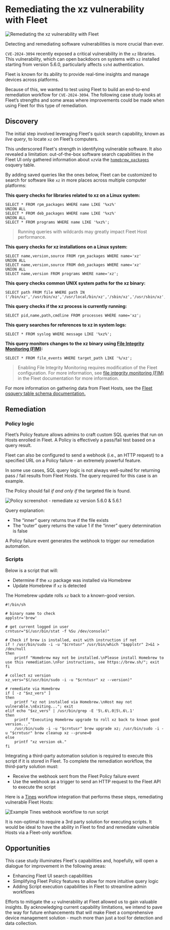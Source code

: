 # Remediating the xz vulnerability with Fleet

![Remediating the xz vulnerability with Fleet](../website/assets/images/articles/discovering-geacon-using-fleet-1600x900@2x.jpg)

Detecting and remediating software vulnerabilities is more crucial than ever. 

`CVE-2024-3094` recently exposed a critical vulnerability in the `xz` libraries. This vulnerability, which can open backdoors on systems with `xz` installed starting from version 5.6.0, particularly affects `sshd` authentication.

Fleet is known for its ability to provide real-time insights and manage devices across platforms.

Because of this, we wanted to test using Fleet to build an end-to-end remediation workflow for `CVE-2024-3094`. The following case study looks at Fleet’s strengths and some areas where improvements could be made when using Fleet for this type of remediation.


## Discovery

The initial step involved leveraging Fleet's quick search capability, known as _live query_, to locate `xz` on Fleet’s computers.

This underscored Fleet's strength in identifying vulnerable software. It also revealed a limitation: out-of-the-box software search capabilities in the Fleet UI only gathered information about `xz`via the <code>[homebrew_packages](https://fleetdm.com/tables/homebrew_packages)</code> osquery table.


By adding saved queries like the ones below, Fleet can be customized to search for software like `xz` in more places across multiple computer platforms:

**This query checks for libraries related to xz on a Linux system:**


```
SELECT * FROM rpm_packages WHERE name LIKE '%xz%'
UNION ALL
SELECT * FROM deb_packages WHERE name LIKE '%xz%'
UNION ALL
SELECT * FROM programs WHERE name LIKE '%xz%';
```


> Running queries with wildcards may greatly impact Fleet Host performance.

**This query checks for xz installations on a Linux system:**


```
SELECT name,version,source FROM rpm_packages WHERE name='xz'
UNION ALL
SELECT name,version,source FROM deb_packages WHERE name='xz'
UNION ALL
SELECT name,version FROM programs WHERE name='xz';
```


**This query checks common UNIX system paths for the xz binary:**


```
SELECT path FROM file WHERE path IN ('/bin/xz','/usr/bin/xz','/usr/local/bin/xz','/sbin/xz','/usr/sbin/xz','/usr/local/sbin/xz');
```


**This query checks if the xz process is currently running:**


```
SELECT pid,name,path,cmdline FROM processes WHERE name='xz';
```


**This query searches for references to xz in system logs:**


```
SELECT * FROM syslog WHERE message LIKE '%xz%';
```


**This query monitors changes to the xz binary using [File Integrity Monitoring (FIM)](https://www.youtube.com/watch?v=b6fMF248k6A):**


```
SELECT * FROM file_events WHERE target_path LIKE '%/xz';
```


> Enabling File Integrity Monitoring requires modification of the Fleet configuration. For more information, see [file integrity monitoring (FIM)](https://fleetdm.com/guides/osquery-evented-tables-overview?utm_source=fleetdm.com&utm_content=table-yara_events#file-integrity-monitoring-fim) in the Fleet documentation for more information.

For more information on gathering data from Fleet Hosts, see the [Fleet osquery table schema documentation.](https://fleetdm.com/tables/account_policy_data)


## Remediation


### Policy logic

Fleet’s Policy feature allows admins to craft custom SQL queries that run on Hosts enrolled in Fleet. A Policy is effectively a pass/fail test based on a query result. 

Fleet can also be configured to send a webhook (i.e., an HTTP request) to a specified URL on a Policy failure - an extremely powerful feature. 

In some use cases, SQL query logic is not always well-suited for returning pass / fail results from Fleet Hosts. The query required for this case is an example.

The Policy should fail _if and only if_ the targeted file is found.


![Policy screenshot - remediate xz version 5.6.0 & 5.6.1](../website/assets/images/articles/discovering-xz-vulnerability-with-fleet-2-1522x822@2x.png "Policy screenshot - remediate xz version 5.6.0 & 5.6.1")


Query explanation:



* The “inner” query returns true if the file exists
* The “outer” query returns the value 1 if the “inner” query determination is false

A Policy failure event generates the webhook to trigger our remediation automation.


### Scripts

Below is a script that will:



* Determine if the `xz` package was installed via Homebrew
* Update Homebrew if `xz` is detected

The Homebrew update rolls `xz` back to a known-good version.

```
#!/bin/sh

# binary name to check
applstr='brew'

# get current logged in user
crntusr="$(/usr/bin/stat -f %Su /dev/console)"

# Check if brew is installed, exit with instruction if not
if ! /usr/bin/sudo -i -u "$crntusr" /usr/bin/which "$applstr" 2>&1 > /dev/null
then
    printf "Homebrew may not be installed.\nPlease install Homebrew to use this remediation.\nFor instructions, see https://brew.sh/"; exit
fi

# collect xz version
xz_vers="$(/usr/bin/sudo -i -u "$crntusr" xz --version)"

# remediate via Homebrew
if [ -z "$xz_vers" ] 
then
    printf "xz not installed via Homebrew.\nHost may not vulnerable.\nExiting..."; exit
elif echo "$xz_vers" | /usr/bin/grep -E '5\.6\.0|5\.6\.1'
then
    printf "Executing Homebrew upgrade to roll xz back to known good version..."
    /usr/bin/sudo -i -u "$crntusr" brew upgrade xz; /usr/bin/sudo -i -u "$crntusr" brew cleanup xz --prune=0
else
    printf "xz version ok."
fi
```


Integrating a third-party automation solution is required to execute this script if it is stored in Fleet. To complete the remediation workflow, the third-party solution must:



* Receive the webhook sent from the Fleet Policy failure event
* Use the webhook as a trigger to send an HTTP request to the Fleet API to execute the script

Here is a [Tines](https://www.tines.com/) workflow integration that performs these steps, remediating vulnerable Fleet Hosts:


![Example Tines webhook workflow to run script](../website/assets/images/articles/discovering-xz-vulnerability-with-fleet-1-1102x876@2x.png "Example Tines webhook workflow to run script")


It is non-optimal to require a 3rd party solution for executing scripts. It would be ideal to have the ability in Fleet to find and remediate vulnerable Hosts via a Fleet-only workflow.


## Opportunities

This case study illuminates Fleet's capabilities and, hopefully, will open a dialogue for improvement in the following areas:



* Enhancing Fleet UI search capabilities
* Simplifying Fleet Policy features to allow for more intuitive query logic
* Adding Script execution capabilities in Fleet to streamline admin workflows

Efforts to mitigate the `xz` vulnerability at Fleet allowed us to gain valuable insights. By acknowledging current capability limitations, we intend to pave the way for future enhancements that will make Fleet a comprehensive device management solution - much more than just a tool for detection and data collection.



<meta name="articleTitle" value="Remediating the xz vulnerability with Fleet">
<meta name="authorFullName" value="Brock Walters">
<meta name="authorGitHubUsername" value="nonpunctual">
<meta name="category" value="guides">
<meta name="publishedOn" value="2024-06-03">
<meta name="articleImageUrl" value="../website/assets/images/articles/discovering-geacon-using-fleet-1600x900@2x.jpg">
<meta name="description" value="Discover and create a comprehensive end-to-end remediation workflow for the xz vulnerability (CVE-2024-3094) with Fleet.">
